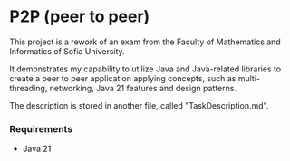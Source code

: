 # P2P (peer to peer)

This project is a rework of an exam from the Faculty of Mathematics and Informatics of Sofia University.

It demonstrates my capability to utilize Java and Java-related libraries to 
create a peer to peer application applying concepts, such as multi-threading,
networking, Java 21 features and design patterns.

The description is stored in another file, called "TaskDescription.md".

### Requirements
- Java 21
